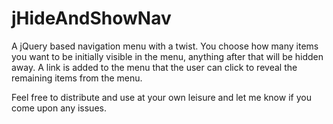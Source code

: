 jHideAndShowNav
===============

A jQuery based navigation menu with a twist. You choose how many items you want to be initially visible in the menu, anything after that will be hidden away. A link is added to the menu that the user can click to reveal the remaining items from the menu. 

Feel free to distribute and use at your own leisure and let me know if you come upon any issues.
